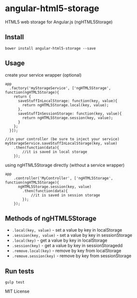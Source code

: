 # angular-html5-storage

HTML5 web storage for Angular.js (ngHTML5Storage)

## Install

    bower install angular-html5-storage --save

## Usage

create your service wrapper (optional)

    app
      .factory('myStorageService', ['ngHTML5Storage', function(ngHTML5Storage){
        return {
          saveStuffInLocalStorage: function(key, value){
            return ngHTML5Storage.local(key, value);
          },
          saveStuffInSessionStorage: function(key, value){
            return ngHTML5Storage.session(key, value);
          }
        };
      }]);

    //in your controller (be sure to inject your service)
    myStorageService.saveStuffInLocalStorage(key, value)
        .then(function(data){
            //it is saved in local storage
        });
        

using ngHTML5Storage directly (without a service wrapper)

    app
        .controller('MyController', ['ngHTML5Storage', function(ngHTML5Storage){
          ngHTML5Storage.session(key, value)
            .then(function(data){
                //it is saved in session storage
            });
        });

## Methods of ngHTML5Storage

* `.local(key, value)` - set a value by key in localStorage
* `.session(key, value)` - set a value by key in sessionStorage
* `.local(key)` - get a value by key in localStorage
* `.session(key)` - get a value by key in sessionStoragedd 
* `.remove.local(key)` - remove by key from localStorage
* `.remove.session(key)` - remove by key from sessionStorage


## Run tests

    gulp test




MIT License
